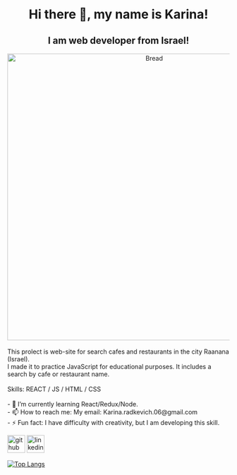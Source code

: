 <div align="center">
<h1> Hi there 👋, my name is Karina!</h1>
<h2>I am web developer from Israel!</h2> 
</div>
<div align="center">
<img src="https://images.unsplash.com/photo-1554118811-1e0d58224f24?q=80&w=2047&auto=format&fit=crop&ixlib=rb-4.0.3&ixid=M3wxMjA3fDB8MHxwaG90by1wYWdlfHx8fGVufDB8fHx8fA%3D%3D" width="650px" alt="Bread">
</div>
<br>
This prolect is web-site for search cafes and restaurants in the city Raanana (Israel).
<br>
I made it to practice JavaScript for educational purposes. It includes a search by cafe or restaurant name.
<br>
<br>
Skills: REACT / JS / HTML / CSS
<br>
<br>
- 🌱 I’m currently learning React/Redux/Node. 
<br>
- 📫 How to reach me: My email: Karina.radkevich.06@gmail.com 
<br>
- ⚡ Fun fact:  I have difficulty with creativity, but I am developing this skill. 


[<img src='https://cdn.jsdelivr.net/npm/simple-icons@3.0.1/icons/github.svg' alt='github' height='40'>](https://github.com/KarinaRadkevich)  [<img src='https://cdn.jsdelivr.net/npm/simple-icons@3.0.1/icons/linkedin.svg' alt='linkedin' height='40'>](https://www.linkedin.com/in/KarinaRadkevich/)  

[![Top Langs](https://github-readme-stats.vercel.app/api/top-langs/?username=KarinaRadkevich)](https://github.com/anuraghazra/github-readme-stats)
